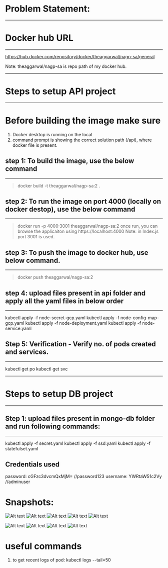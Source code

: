 
# Problem Statement:
------------------------------------------------------





# Docker hub URL
-----------------------------------------------------------
https://hub.docker.com/repository/docker/theaggarwal/nagp-sa/general

Note: theaggarwal/nagp-sa is repo path of my docker hub.


--------------------------------------
# Steps to setup API project
--------------------------------------
# Before building the image make sure
1. Docker desktop is running on the local
2. command prompt is showing the correct solution path (/api),  where docker file is present.


## step 1: To build the image, use the below command
---------------------------------------------------------------------------------------------------------
> docker build -t theaggarwal/nagp-sa:2 .


## step 2: To run the image on port 4000 (locally on docker destop), use the below command
--------------------------------------------------------------------------------------------------------
> docker run -p 4000:3001  theaggarwal/nagp-sa:2
once run, you can browse the applicaiton using https://localhost:4000
Note: in Index.js port 3001 is used.

## step 3: To push the image to docker hub, use below command.
----------------------------------------------------------------------------------------------------------
> docker push theaggarwal/nagp-sa:2


## step 4:  upload files present in api folder and apply all the yaml files in below order
----------------------------------------------------------------------------------------------------------
kubectl apply -f node-secret-gcp.yaml
kubectl apply -f node-config-map-gcp.yaml
kubectl apply -f node-deployment.yaml
kubectl apply -f node-service.yaml

## Step 5: Verification - Verify no. of pods created and services.
----------------------------------------------------------------------------------------------------------
kubectl get po
kubectl get svc

--------------------------------------
# Steps to setup DB project
--------------------------------------

## Step 1: upload files present in mongo-db folder and run following commands:
----------------------------------------------------------------------------------------------------------
kubectl apply -f secret.yaml
kubectl apply -f ssd.yaml
kubectl apply -f statefulset.yaml


## Credentials used
  password: cGFzc3dvcmQxMjM= //password123
  username: YWRtaW51c2Vy //adminuser


# Snapshots:
![Alt text](image-4.png)
![Alt text](image.png)
![Alt text](image-1.png)
![Alt text](image-2.png)
![Alt text](image-3.png)

![Alt text](image-5.png)
![Alt text](image-6.png)
![Alt text](image-7.png)
![Alt text](image-8.png)


# useful commands
1. to get recent logs of pod: kubectl logs --tail=50 <pod-name>
